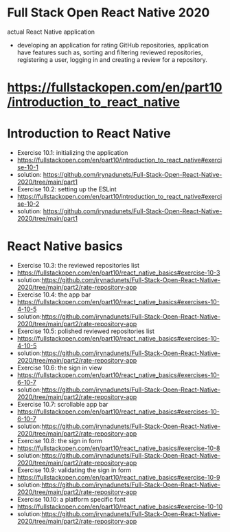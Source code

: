 # Full Stack Open React Native 2020
actual React Native application
- developing an application for rating GitHub repositories, application have features such as, sorting and filtering reviewed repositories, registering a user, logging in and creating a review for a repository. 
# https://fullstackopen.com/en/part10/introduction_to_react_native

# Introduction to React Native
- Exercise 10.1: initializing the application
- https://fullstackopen.com/en/part10/introduction_to_react_native#exercise-10-1
- solution: https://github.com/irynadunets/Full-Stack-Open-React-Native-2020/tree/main/part1
- Exercise 10.2: setting up the ESLint
- https://fullstackopen.com/en/part10/introduction_to_react_native#exercise-10-2
- solution: https://github.com/irynadunets/Full-Stack-Open-React-Native-2020/tree/main/part1
# React Native basics
- Exercise 10.3: the reviewed repositories list
- https://fullstackopen.com/en/part10/react_native_basics#exercise-10-3
- solution:https://github.com/irynadunets/Full-Stack-Open-React-Native-2020/tree/main/part2/rate-repository-app
- Exercise 10.4: the app bar
- https://fullstackopen.com/en/part10/react_native_basics#exercises-10-4-10-5
- solution:https://github.com/irynadunets/Full-Stack-Open-React-Native-2020/tree/main/part2/rate-repository-app
- Exercise 10.5: polished reviewed repositories list
- https://fullstackopen.com/en/part10/react_native_basics#exercises-10-4-10-5
- solution:https://github.com/irynadunets/Full-Stack-Open-React-Native-2020/tree/main/part2/rate-repository-app
- Exercise 10.6: the sign in view
- https://fullstackopen.com/en/part10/react_native_basics#exercises-10-6-10-7
- solution:https://github.com/irynadunets/Full-Stack-Open-React-Native-2020/tree/main/part2/rate-repository-app
- Exercise 10.7: scrollable app bar
- https://fullstackopen.com/en/part10/react_native_basics#exercises-10-6-10-7
- solution:https://github.com/irynadunets/Full-Stack-Open-React-Native-2020/tree/main/part2/rate-repository-app
- Exercise 10.8: the sign in form
- https://fullstackopen.com/en/part10/react_native_basics#exercise-10-8
- solution:https://github.com/irynadunets/Full-Stack-Open-React-Native-2020/tree/main/part2/rate-repository-app
- Exercise 10.9: validating the sign in form
- https://fullstackopen.com/en/part10/react_native_basics#exercise-10-9
- solution:https://github.com/irynadunets/Full-Stack-Open-React-Native-2020/tree/main/part2/rate-repository-app
- Exercise 10.10: a platform specific font
- https://fullstackopen.com/en/part10/react_native_basics#exercise-10-10
- solution:https://github.com/irynadunets/Full-Stack-Open-React-Native-2020/tree/main/part2/rate-repository-app
